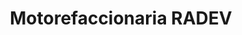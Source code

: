 ---
title: "Motorefaccionaria RADEV"
url: /rafael-delgado/motorefaccionaria-radev/
shop: Allgemein
---